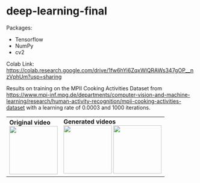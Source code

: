# deep-learning-final

Packages:
* Tensorflow
* NumPy
* cv2

Colab Link:
https://colab.research.google.com/drive/1fw6hYi6ZqxWlQRAWs347gOP__nzVphUm?usp=sharing

Results on training on the MPII Cooking Activities Dataset from https://www.mpi-inf.mpg.de/departments/computer-vision-and-machine-learning/research/human-activity-recognition/mpii-cooking-activities-dataset with a learning rate of 0.0003 and 1000 iterations.

<table><tr><td>
<strong>Original video</strong><br>
<img src='https://i.imgur.com/4HbA2mp.gif' width=128>

</td><td>
<strong>Generated videos</strong><br>
<img src='https://i.imgur.com/4YnJWPR.gif' width=128>
<img src='https://i.imgur.com/VV10T8G.gif' width=128>

</td></tr></table>
